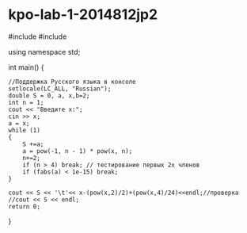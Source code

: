 # kpo-lab-1-2014812jp2
#include <iostream>
#include <cmath>
 
using namespace std;
 
int main() {
 
    //Поддержка Русского языка в консоле
    setlocale(LC_ALL, "Russian");
    double S = 0, a, x,b=2;
    int n = 1;
    cout << "Введите x:";
    cin >> x;
    a = x;
    while (1)
    {
        S +=a;
        a = pow(-1, n - 1) * pow(x, n);
        n+=2;
        if (n > 4) break; // тестирование первых 2х членов
        if (fabs(a) < 1e-15) break;
    }
 
    cout << S << '\t'<< x-(pow(x,2)/2)+(pow(x,4)/24)<<endl;//проверка
    //cout << S << endl;
    return 0;
}

